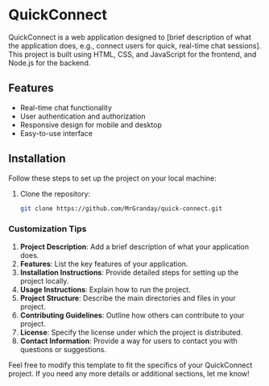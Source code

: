 # QuickConnect

QuickConnect is a web application designed to [brief description of what the application does, e.g., connect users for quick, real-time chat sessions]. This project is built using HTML, CSS, and JavaScript for the frontend, and Node.js for the backend.

## Features

- Real-time chat functionality
- User authentication and authorization
- Responsive design for mobile and desktop
- Easy-to-use interface

## Installation

Follow these steps to set up the project on your local machine:

1. Clone the repository:

   ```bash
   git clone https://github.com/MrGranday/quick-connect.git

### Customization Tips

1. **Project Description**: Add a brief description of what your application does.
2. **Features**: List the key features of your application.
3. **Installation Instructions**: Provide detailed steps for setting up the project locally.
4. **Usage Instructions**: Explain how to run the project.
5. **Project Structure**: Describe the main directories and files in your project.
6. **Contributing Guidelines**: Outline how others can contribute to your project.
7. **License**: Specify the license under which the project is distributed.
8. **Contact Information**: Provide a way for users to contact you with questions or suggestions.

Feel free to modify this template to fit the specifics of your QuickConnect project. If you need any more details or additional sections, let me know!
